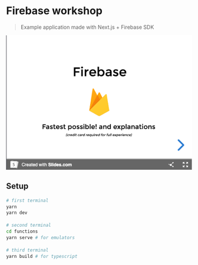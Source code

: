 # Firebase workshop
> Example application made with Next.js + Firebase SDK

[![slides.com embed code screenshot](docs/embed.png)](https://slides.com/santospatrick/firebase)

## Setup
```bash
# first terminal
yarn
yarn dev

# second terminal
cd functions
yarn serve # for emulators

# third terminal
yarn build # for typescript
```